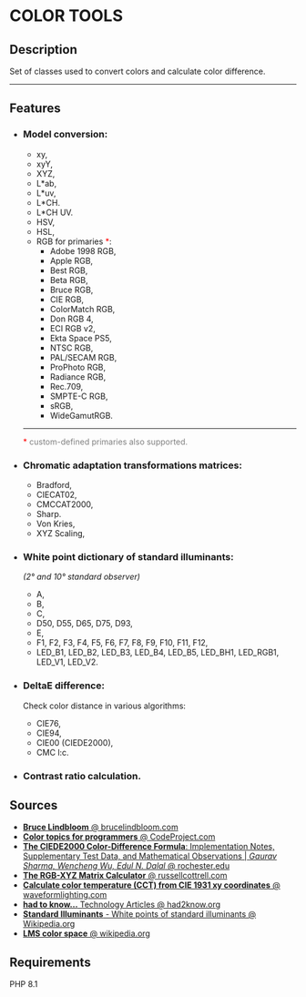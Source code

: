 # COLOR TOOLS

## Description
Set of classes used to convert colors and calculate color difference.

---

## Features

* ### Model conversion:
  - xy,
  - xyY,
  - XYZ,
  - L\*ab,
  - L\*uv,
  - L\*CH.
  - L\*CH UV.
  - HSV,
  - HSL,
  - RGB for primaries <span style="color:red">\*</span>:
    - Adobe 1998 RGB,
    - Apple RGB,
    - Best RGB,
    - Beta RGB,
    - Bruce RGB,
    - CIE RGB,
    - ColorMatch RGB,
    - Don RGB 4,
    - ECI RGB v2,
    - Ekta Space PS5,
    - NTSC RGB,
    - PAL/SECAM RGB,
    - ProPhoto RGB,
    - Radiance RGB,
    - Rec.709,
    - SMPTE-C RGB,
    - sRGB,
    - WideGamutRGB.
  ---
  <span style="color:red">\*</span> <span style="color:gray">custom-defined primaries also supported.</span>

* ### Chromatic adaptation transformations matrices:
  - Bradford,
  - CIECAT02,
  - CMCCAT2000,
  - Sharp.
  - Von Kries,
  - XYZ Scaling,

* ### White point dictionary of standard illuminants:
  *(2&deg; and 10&deg; standard observer)*
  - A,
  - B,
  - C,
  - D50, D55, D65, D75, D93,
  - E,
  - F1, F2, F3, F4, F5, F6, F7, F8, F9, F10, F11, F12,
  - LED_B1, LED_B2, LED_B3, LED_B4, LED_B5, LED_BH1, LED_RGB1, LED_V1, LED_V2.

* ### DeltaE difference:
  Check color distance in various algorithms:
  - CIE76,
  - CIE94,
  - CIE00 (CIEDE2000),
  - CMC l:c.

* ### Contrast ratio calculation.

## Sources
* [**Bruce Lindbloom** @ brucelindbloom.com](http://www.brucelindbloom.com/)
* [**Color topics for programmers** @ CodeProject.com](https://www.codeproject.com/Articles/1202772/Color-Topics-for-Programmers#CIE_XYZ)
* [**The CIEDE2000 Color-Difference Formula**: Implementation Notes, Supplementary Test Data, and Mathematical Observations | *Gaurav Sharma, Wencheng Wu, Edul N. Dalal* @ rochester.edu](https://hajim.rochester.edu/ece/sites/gsharma/ciede2000/ciede2000noteCRNA.pdf)
* [**The RGB-XYZ Matrix Calculator** @ russellcottrell.com](https://www.russellcottrell.com/photo/matrixCalculator.htm)
* [**Calculate color temperature (CCT) from CIE 1931 xy coordinates** @ waveformlighting.com](https://www.waveformlighting.com/tech/calculate-color-temperature-cct-from-cie-1931-xy-coordinates)
* [**had to know...** Technology Articles @ had2know.org](https://www.had2know.org/technology.html)
* [**Standard Illuminants** - White points of standard illuminants @ Wikipedia.org](https://en.wikipedia.org/wiki/Standard_illuminant#White_points_of_standard_illuminants)
* [**LMS color space** @ wikipedia.org](https://en.wikipedia.org/wiki/LMS_color_space)

## Requirements
PHP 8.1
